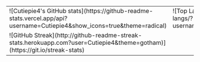 <table>
  <tr>
    <td>
      ![Cutiepie4's GitHub stats](https://github-readme-stats.vercel.app/api?username=Cutiepie4&show_icons=true&theme=radical)
    </td>
    <td>
      ![Top Languages](https://github-readme-stats.vercel.app/api/top-langs/?username=Cutiepie4&layout=compact&show_icons=true&theme=radical)
    </td>
  </tr>
  <tr>
    <td>
      ![GitHub Streak](http://github-readme-streak-stats.herokuapp.com?user=Cutiepie4&theme=gotham)](https://git.io/streak-stats)
    </td>
  </tr>
</table>
